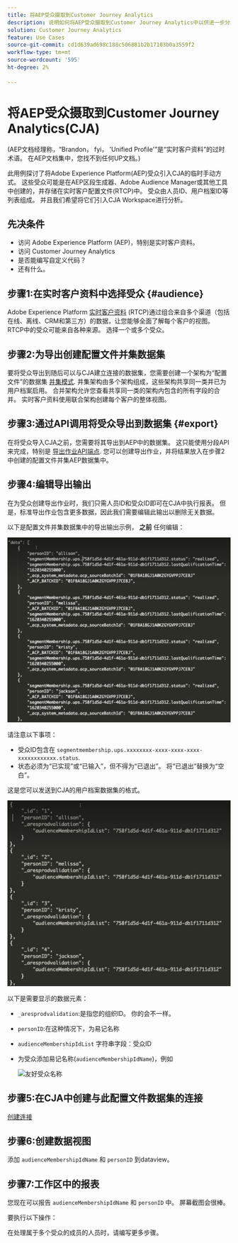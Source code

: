 ```yaml
---
title: 将AEP受众摄取到Customer Journey Analytics
description: 说明如何将AEP受众摄取到Customer Journey Analytics中以供进一步分析。
solution: Customer Journey Analytics
feature: Use Cases
source-git-commit: cd1d639ad698c188c506881b2b17103b0a3559f2
workflow-type: tm+mt
source-wordcount: '595'
ht-degree: 2%

---
```



# 将AEP受众摄取到Customer Journey Analytics(CJA)

(AEP文档经理称，“Brandon， fyi， &#39;Unified Profile&#39;”是“实时客户资料”的过时术语。 在AEP文档集中，您找不到任何UP文档。)

此用例探讨了将Adobe Experience Platform(AEP)受众引入CJA的临时手动方式。 这些受众可能是在AEP区段生成器、Adobe Audience Manager或其他工具中创建的，并存储在实时客户配置文件(RTCP)中。 受众由人员ID、用户档案ID等列表组成。 并且我们希望将它们引入CJA Workspace进行分析。

## 先决条件

* 访问 Adobe Experience Platform (AEP)，特别是实时客户资料。
* 访问 Customer Journey Analytics
* 是否能编写自定义代码？
* 还有什么。

## 步骤1:在实时客户资料中选择受众 {#audience}

Adobe Experience Platform [实时客户资料](https://experienceleague.adobe.com/docs/experience-platform/profile/home.html?lang=en) (RTCP)通过组合来自多个渠道（包括在线、离线、CRM和第三方）的数据，让您能够全面了解每个客户的视图。 RTCP中的受众可能来自各种来源。 选择一个或多个受众。

## 步骤2:为导出创建配置文件并集数据集

要将受众导出到随后可以与CJA建立连接的数据集，您需要创建一个架构为“配置文件”的数据集 [并集模式](https://experienceleague.adobe.com/docs/experience-platform/profile/union-schemas/union-schema.html?lang=en#understanding-union-schemas).
并集架构由多个架构组成，这些架构共享同一类并已为用户档案启用。 合并架构允许您查看共享同一类的架构内包含的所有字段的合并。 实时客户资料使用联合架构创建每个客户的整体视图。

## 步骤3:通过API调用将受众导出到数据集 {#export}

在将受众导入CJA之前，您需要将其导出到AEP中的数据集。 这只能使用分段API来完成，特别是 [导出作业API端点](https://experienceleague.adobe.com/docs/experience-platform/segmentation/api/export-jobs.html?lang=en). 您可以创建导出作业，并将结果放入在步骤2中创建的配置文件并集AEP数据集中。

## 步骤4:编辑导出输出

在为受众创建导出作业时，我们只需人员ID和受众ID即可在CJA中执行报表。 但是，标准导出作业包含更多数据，因此我们需要编辑此输出以删除无关数据。

以下是配置文件并集数据集中的导出输出示例， **之前** 任何编辑：

![未编辑的输出](assets/export-unedited.png)

请注意以下事项：

* 受众ID包含在 `segmentmembership.ups.xxxxxxxx-xxxx-xxxx-xxxx-xxxxxxxxxxxx.status`.
* 状态必须为“已实现”或“已输入”，但不得为“已退出”。 将“已退出”替换为“空白”。

这是您可以发送到CJA的用户档案数据集的格式。

![编辑的输出](assets/export-edited.png)

以下是需要显示的数据元素：

* `_aresprodvalidation`:是指您的组织ID。 你的会不一样。
* `personID`:在这种情况下，为易记名称
* `audienceMembershipIdList` 字符串字段：受众ID
* 为受众添加易记名称(`audienceMembershipIdName`)，例如

   ![友好受众名称](assets/audience-name)

## 步骤5:在CJA中创建与此配置文件数据集的连接

[创建连接](/help/connections/create-connection.md)

## 步骤6:创建数据视图

添加 `audienceMembershipIdName` 和 `personID` 到dataview。

## 步骤7:工作区中的报表

您现在可以报告 `audienceMembershipIdName` 和 `personID` 中。
屏幕截图会很棒。

要执行以下操作：

在处理属于多个受众的成员的人员时，请编写更多步骤。





